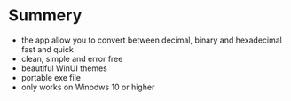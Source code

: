 # Summery 
- the app allow you to convert between decimal, binary and hexadecimal fast and quick 
- clean, simple and error free
- beautiful WinUI themes 
- portable exe file 
- only works on Winodws 10 or higher
